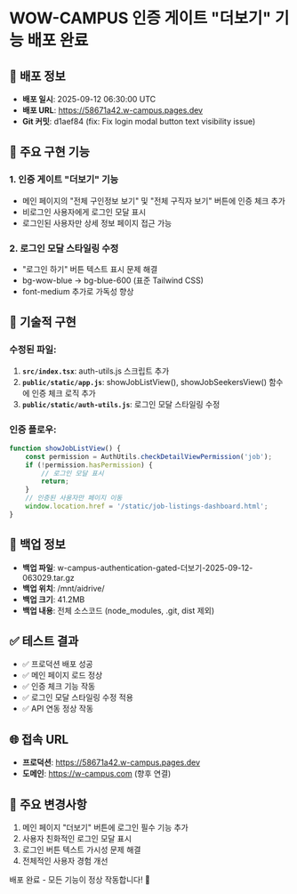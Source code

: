 # WOW-CAMPUS 인증 게이트 "더보기" 기능 배포 완료

## 📅 배포 정보
- **배포 일시**: 2025-09-12 06:30:00 UTC
- **배포 URL**: https://58671a42.w-campus.pages.dev
- **Git 커밋**: d1aef84 (fix: Fix login modal button text visibility issue)

## 🎯 주요 구현 기능

### 1. 인증 게이트 "더보기" 기능
- 메인 페이지의 "전체 구인정보 보기" 및 "전체 구직자 보기" 버튼에 인증 체크 추가
- 비로그인 사용자에게 로그인 모달 표시
- 로그인된 사용자만 상세 정보 페이지 접근 가능

### 2. 로그인 모달 스타일링 수정
- "로그인 하기" 버튼 텍스트 표시 문제 해결
- bg-wow-blue → bg-blue-600 (표준 Tailwind CSS)
- font-medium 추가로 가독성 향상

## 🔧 기술적 구현

### 수정된 파일:
1. **`src/index.tsx`**: auth-utils.js 스크립트 추가
2. **`public/static/app.js`**: showJobListView(), showJobSeekersView() 함수에 인증 체크 로직 추가
3. **`public/static/auth-utils.js`**: 로그인 모달 스타일링 수정

### 인증 플로우:
```javascript
function showJobListView() {
    const permission = AuthUtils.checkDetailViewPermission('job');
    if (!permission.hasPermission) {
        // 로그인 모달 표시
        return;
    }
    // 인증된 사용자만 페이지 이동
    window.location.href = '/static/job-listings-dashboard.html';
}
```

## 💾 백업 정보
- **백업 파일**: w-campus-authentication-gated-더보기-2025-09-12-063029.tar.gz
- **백업 위치**: /mnt/aidrive/
- **백업 크기**: 41.2MB
- **백업 내용**: 전체 소스코드 (node_modules, .git, dist 제외)

## ✅ 테스트 결과
- ✅ 프로덕션 배포 성공
- ✅ 메인 페이지 로드 정상
- ✅ 인증 체크 기능 작동
- ✅ 로그인 모달 스타일링 수정 적용
- ✅ API 연동 정상 작동

## 🌐 접속 URL
- **프로덕션**: https://58671a42.w-campus.pages.dev
- **도메인**: https://w-campus.com (향후 연결)

## 📝 주요 변경사항
1. 메인 페이지 "더보기" 버튼에 로그인 필수 기능 추가
2. 사용자 친화적인 로그인 모달 표시
3. 로그인 버튼 텍스트 가시성 문제 해결
4. 전체적인 사용자 경험 개선

배포 완료 - 모든 기능이 정상 작동합니다! 🎉
